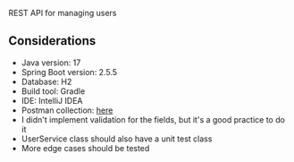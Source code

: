 REST API for managing users

## Considerations
- Java version: 17
- Spring Boot version: 2.5.5
- Database: H2
- Build tool: Gradle
- IDE: IntelliJ IDEA
- Postman collection: [here](https://api.postman.com/collections/1052400-b21c6764-d2cc-4d55-805f-5e980f0cce38?access_key=PMAT-01JA12VSKK3988D7CMB13KVGGF)
- I didn't implement validation for the fields, but it's a good practice to do it
- UserService class should also have a unit test class
- More edge cases should be tested

